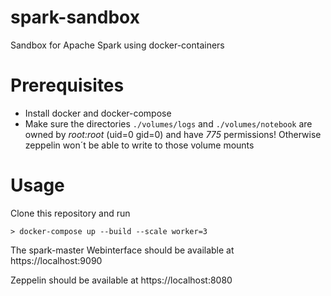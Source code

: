# spark-sandbox
Sandbox for Apache Spark using docker-containers

# Prerequisites

- Install docker and docker-compose
- Make sure the directories `./volumes/logs` and `./volumes/notebook` are owned by *root:root* (uid=0 gid=0) and have *775* permissions! Otherwise zeppelin won´t be able to write to those volume mounts

# Usage

Clone this repository and run 
```
> docker-compose up --build --scale worker=3
```

The spark-master Webinterface should be available at https://localhost:9090

Zeppelin should be available at https://localhost:8080